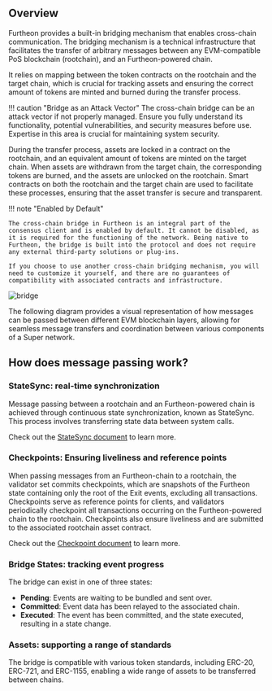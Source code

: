 ## Overview

Furtheon provides a built-in bridging mechanism that enables cross-chain communication. The bridging mechanism is a technical infrastructure that facilitates the transfer of arbitrary messages between any EVM-compatible PoS blockchain (rootchain), and an Furtheon-powered chain. 

It relies on mapping between the token contracts on the rootchain and the target chain, which is crucial for tracking assets and ensuring the correct amount of tokens are minted and burned during the transfer process.

!!! caution "Bridge as an Attack Vector"
    The cross-chain bridge can be an attack vector if not properly managed. Ensure you fully understand its functionality, potential vulnerabilities, and security measures before use. Expertise in this area is crucial for maintaining system security.


During the transfer process, assets are locked in a contract on the rootchain, and an equivalent amount of tokens are minted on the target chain. When assets are withdrawn from the target chain, the corresponding tokens are burned, and the assets are unlocked on the rootchain. Smart contracts on both the rootchain and the target chain are used to facilitate these processes, ensuring that the asset transfer is secure and transparent.

!!! note "Enabled by Default"

    The cross-chain bridge in Furtheon is an integral part of the consensus client and is enabled by default. It cannot be disabled, as it is required for the functioning of the network. Being native to Furtheon, the bridge is built into the protocol and does not require any external third-party solutions or plug-ins.

    If you choose to use another cross-chain bridging mechanism, you will need to customize it yourself, and there are no guarantees of compatibility with associated contracts and infrastructure.


<div style={{ display: 'flex', flexDirection: 'row', alignItems: 'center', justifyContent: 'space-between', flexWrap: 'wrap' }}>
  <img src="/img/edge/l1-l2-l3.excalidraw.png" alt="bridge" style={{ display: 'block', margin: '0 auto', width: '290px', height: 'auto', objectFit: 'contain', order: '2' }} />
  <div style={{ width: 'calc(100% - 330px)', order: '1' }}>
    <p>The following diagram provides a visual representation of how messages can be passed between different EVM blockchain layers, allowing for seamless message transfers and coordination between various components of a Super network.</p>
    <h2>How does message passing work?</h2>
    <h3>StateSync: real-time synchronization</h3>
    <p>Message passing between a rootchain and an Furtheon-powered chain is achieved through continuous state synchronization, known as StateSync. This process involves transferring state data between system calls.</p>
    <p>Check out the <a href="/design/bridge/statesync/" style={{ textDecoration: 'underline' }}>StateSync document</a> to learn more.</p>
    <h3>Checkpoints: Ensuring liveliness and reference points</h3>
    <p>When passing messages from an Furtheon-chain to a rootchain, the validator set commits checkpoints, which are snapshots of the Furtheon state containing only the root of the Exit events, excluding all transactions. Checkpoints serve as reference points for clients, and validators periodically checkpoint all transactions occurring on the Furtheon-powered chain to the rootchain. Checkpoints also ensure liveliness and are submitted to the associated rootchain asset contract.</p>
    <p>Check out the <a href="/design/bridge/checkpoint/" style={{ textDecoration: 'underline' }}>Checkpoint document</a> to learn more.</p>
    <h3>Bridge States: tracking event progress</h3>
    <p>The bridge can exist in one of three states:</p>
    <ul>
      <li><strong>Pending</strong>: Events are waiting to be bundled and sent over.</li>
      <li><strong>Committed</strong>: Event data has been relayed to the associated chain.</li>
      <li><strong>Executed</strong>: The event has been committed, and the state executed, resulting in a state change.</li>
    </ul>
    <h3>Assets: supporting a range of standards</h3>
    <p>The bridge is compatible with various token standards, including ERC-20, ERC-721, and ERC-1155, enabling a wide range of assets to be transferred between chains.</p>
  </div>
</div>
